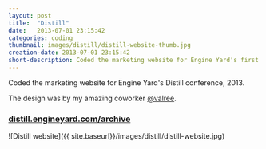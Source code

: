 ```yaml
---
layout: post
title:  "Distill"
date:   2013-07-01 23:15:42
categories: coding
thumbnail: images/distill/distill-website-thumb.jpg
creation-date: 2013-07-01 23:15:42
short-description: Coded the marketing website for Engine Yard's first conference
---
```


Coded the marketing website for Engine Yard's Distill conference, 2013.

The design was by my amazing coworker [@valree](https://twitter.com/valree).

### [distill.engineyard.com/archive](http://distill.engineyard.com/archive)

![Distill website]({{ site.baseurl}}/images/distill/distill-website.jpg)
